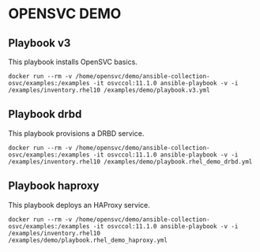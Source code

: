 # OPENSVC DEMO

## Playbook v3

This playbook installs OpenSVC basics.

```
docker run --rm -v /home/opensvc/demo/ansible-collection-osvc/examples:/examples -it osvccol:11.1.0 ansible-playbook -v -i /examples/inventory.rhel10 /examples/demo/playbook.v3.yml
```

## Playbook drbd

This playbook provisions a DRBD service.

```
docker run --rm -v /home/opensvc/demo/ansible-collection-osvc/examples:/examples -it osvccol:11.1.0 ansible-playbook -v -i /examples/inventory.rhel10 /examples/demo/playbook.rhel_demo_drbd.yml
```

## Playbook haproxy

This playbook deploys an HAProxy service.

```
docker run --rm -v /home/opensvc/demo/ansible-collection-osvc/examples:/examples -it osvccol:11.1.0 ansible-playbook -v -i /examples/inventory.rhel10 /examples/demo/playbook.rhel_demo_haproxy.yml
```

